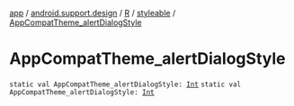 [app](../../../index.md) / [android.support.design](../../index.md) / [R](../index.md) / [styleable](index.md) / [AppCompatTheme_alertDialogStyle](./-app-compat-theme_alert-dialog-style.md)

# AppCompatTheme_alertDialogStyle

`static val AppCompatTheme_alertDialogStyle: `[`Int`](https://kotlinlang.org/api/latest/jvm/stdlib/kotlin/-int/index.html)
`static val AppCompatTheme_alertDialogStyle: `[`Int`](https://kotlinlang.org/api/latest/jvm/stdlib/kotlin/-int/index.html)
